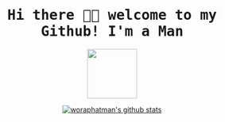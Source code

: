 <h1  align="center"><samp> Hi there 👋🏾  welcome to my Github! I'm a Man  </samp></h1>
 
 <p align="center">
  <img width="100" src="https://64.media.tumblr.com/cca0f3b83c40df564f7ac31346956102/tumblr_oyyjjfyIUu1qzxv73o1_540.gifv">
</p>

<p align="center">
  <a href="https://github.com/woraphatman"><img src="https://github-readme-stats.vercel.app/api?username=woraphatman&hide_border=true&show_icons=true" alt="woraphatman's github stats"></a>
</p>



